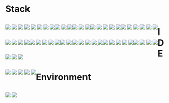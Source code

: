 

# Stack
<p style="float: left" title="Languages">
  <img src="https://img.shields.io/badge/JavaScript-F7DF1E.svg?&style=for-the-badge&logo=JavaScript&logoColor=white"/>
  <img src="https://img.shields.io/badge/TypeScript-3178C6.svg?&style=for-the-badge&logo=TypeScript&logoColor=white"/>
  <img src="https://img.shields.io/badge/Java-ED8B00.svg?&style=for-the-badge&logo=Java&logoColor=white"/>
  <img src="https://img.shields.io/badge/Kotlin-7F52FF.svg?&style=for-the-badge&logo=Kotlin&logoColor=white"/>
  <img src="https://img.shields.io/badge/Go-00ADD8.svg?&style=for-the-badge&logo=Go&logoColor=white"/>
  <img src="https://img.shields.io/badge/PHP-777BB4.svg?&style=for-the-badge&logo=PHP&logoColor=white"/>
  <img src="https://img.shields.io/badge/C-A8B9CC.svg?&style=for-the-badge&logo=C&logoColor=white"/>
  <img src="https://img.shields.io/badge/C++-00599C.svg?&style=for-the-badge&logo=C++&logoColor=white"/>
</p>

<p style="float: left">
  <img src="https://img.shields.io/badge/React-61DAFB.svg?&style=for-the-badge&logo=React&logoColor=white"/>
  <img src="https://img.shields.io/badge/Android-3DDC84.svg?&style=for-the-badge&logo=Android&logoColor=white"/>
  <img src="https://img.shields.io/badge/Express-000000.svg?&style=for-the-badge&logo=Express&logoColor=white"/>
</p>

<p style="float: left" title="Hardware">
  <img src="https://img.shields.io/badge/Arduino-00979D.svg?&style=for-the-badge&logo=Arduino&logoColor=white"/>
  <img src="https://img.shields.io/badge/Raspberry Pi-A22846.svg?&style=for-the-badge&logo=Raspberry Pi&logoColor=white"/>
  <img src="https://img.shields.io/badge/Espressif-E7352C.svg?&style=for-the-badge&logo=Espressif&logoColor=white"/>
</p>

<p style="float: left">
  <img src="https://img.shields.io/badge/Socket.io-010101.svg?&style=for-the-badge&logo=Socket.io&logoColor=white"/>
  <img src="https://img.shields.io/badge/.NET-512BD4.svg?&style=for-the-badge&logo=.NET&logoColor=white"/>
  <img src="https://img.shields.io/badge/Unity-FFFFFF.svg?&style=for-the-badge&logo=Unity&logoColor=black"/>
  <img src="https://img.shields.io/badge/Firebase-FFCA28.svg?&style=for-the-badge&logo=Firebase&logoColor=black"/>
  <img src="https://img.shields.io/badge/Redux-764ABC.svg?&style=for-the-badge&logo=Redux&logoColor=black"/>
</p>

<p style="float: left" title="Database">
  <img src="https://img.shields.io/badge/MySQL-4479A1.svg?&style=for-the-badge&logo=MySQL&logoColor=white"/>
  <img src="https://img.shields.io/badge/MariaDB-003545.svg?&style=for-the-badge&logo=MariaDB&logoColor=white"/>
  <img src="https://img.shields.io/badge/SQLite-003B57.svg?&style=for-the-badge&logo=SQLite&logoColor=white"/>
  <img src="https://img.shields.io/badge/PostgreSQL-4169E1.svg?&style=for-the-badge&logo=PostgreSQL&logoColor=white"/>
  <img src="https://img.shields.io/badge/Amazon DynamoDB-4053D6.svg?&style=for-the-badge&logo=Amazon DynamoDB&logoColor=white"/>
  <img src="https://img.shields.io/badge/Redis-DC382D.svg?&style=for-the-badge&logo=Redis&logoColor=white"/>
</p>

<p style="float: left" title="Package manager">
  <img src="https://img.shields.io/badge/npm-CB3837.svg?&style=for-the-badge&logo=npm&logoColor=white"/>
  <img src="https://img.shields.io/badge/Yarn-2C8EBB.svg?&style=for-the-badge&logo=Yarn&logoColor=white"/>
  <img src="https://img.shields.io/badge/CocoaPods-EE3322.svg?&style=for-the-badge&logo=CocoaPods&logoColor=white"/>
  <img src="https://img.shields.io/badge/Homebrew-FBB040.svg?&style=for-the-badge&logo=Homebrew&logoColor=white"/>
</p>

<p style="float: left" title="Server Operating System">
  <img src="https://img.shields.io/badge/Linux-FCC624.svg?&style=for-the-badge&logo=Linux&logoColor=white"/>
  <img src="https://img.shields.io/badge/Ubuntu-E95420.svg?&style=for-the-badge&logo=Ubuntu&logoColor=white"/>
  <img src="https://img.shields.io/badge/CentOS-262577.svg?&style=for-the-badge&logo=CentOS&logoColor=white"/>
  <img src="https://img.shields.io/badge/Kali Linux-557C94.svg?&style=for-the-badge&logo=Kali Linux&logoColor=white"/>
  <img src="https://img.shields.io/badge/Synology-B5B5B6.svg?&style=for-the-badge&logo=Synology&logoColor=white"/>
</p>

<p style="float: left" title="Server Applications">
  <img src="https://img.shields.io/badge/Apache-D22128.svg?&style=for-the-badge&logo=Apache&logoColor=white"/>
  <img src="https://img.shields.io/badge/NGINX-009639.svg?&style=for-the-badge&logo=NGINX&logoColor=white"/>
  <img src="https://img.shields.io/badge/Let's Encrypt-003A70.svg?&style=for-the-badge&logo=Let's Encrypt&logoColor=white"/>
  <img src="https://img.shields.io/badge/VMware-607078.svg?&style=for-the-badge&logo=VMware&logoColor=white"/>
  <img src="https://img.shields.io/badge/Jenkins-D24939.svg?&style=for-the-badge&logo=Jenkins&logoColor=white"/>
  <a href="https://www.docker.com" target="_blank">
    <img src="https://img.shields.io/badge/Docker-2496ED.svg?&style=for-the-badge&logo=Docker&logoColor=white"/>
  </a>
  <a href="https://jmeter.apache.org" target="_blank">
    <img src="https://img.shields.io/badge/Apache JMeter-D22128.svg?&style=for-the-badge&logo=Apache JMeter&logoColor=white"/>
  </a>
</p>

<p style="float: left" title="Cloud/Server">
  <img src="https://img.shields.io/badge/Amazon AWS-232F3E.svg?&style=for-the-badge&logo=Amazon AWS&logoColor=white"/>
  <img src="https://img.shields.io/badge/Google Cloud-4285F4.svg?&style=for-the-badge&logo=Google Cloud&logoColor=white"/>
  <img src="https://img.shields.io/badge/Naver Cloud-03C75A.svg?&style=for-the-badge&logo=Naver&logoColor=white"/>
  <img src="https://img.shields.io/badge/KT Cloud-000000.svg?&style=for-the-badge&logoColor=white"/>
  <img src="https://img.shields.io/badge/IDC-000000.svg?&style=for-the-badge&logoColor=white"/>
</p>

<p style="float: left">
  <img src="https://img.shields.io/badge/Atlassian-0052CC.svg?&style=for-the-badge&logo=Atlassian&logoColor=white"/>
  <img src="https://img.shields.io/badge/Jira-0052CC.svg?&style=for-the-badge&logo=Jira&logoColor=white"/>
  <img src="https://img.shields.io/badge/Confluence-172B4D.svg?&style=for-the-badge&logo=Confluence&logoColor=white"/>
  <img src="https://img.shields.io/badge/Bugsnag-4949E4.svg?&style=for-the-badge&logo=Bugsnag&logoColor=white"/>
</p>

<p style="float: left" title="Git service">
  <img src="https://img.shields.io/badge/GitHub-181717.svg?&style=for-the-badge&logo=GitHub&logoColor=white"/>
  <img src="https://img.shields.io/badge/Bitbucket-0052CC.svg?&style=for-the-badge&logo=Bitbucket&logoColor=white"/>
  <img src="https://img.shields.io/badge/GitLab-FC6D26.svg?&style=for-the-badge&logo=GitLab&logoColor=white"/>
</p>

# IDE
<p style="float: left" title="IDE">
  <img src="https://img.shields.io/badge/JetBrains-000000.svg?&style=for-the-badge&logo=JetBrains&logoColor=white"/>
  <img src="https://img.shields.io/badge/PhpStorm-000000.svg?&style=for-the-badge&logo=PhpStorm&logoColor=white"/>
  <img src="https://img.shields.io/badge/WebStorm-000000.svg?&style=for-the-badge&logo=WebStorm&logoColor=white"/>
  <img src="https://img.shields.io/badge/DataGrip-000000.svg?&style=for-the-badge&logo=DataGrip&logoColor=white"/>
  <img src="https://img.shields.io/badge/Visual Studio-5C2D91.svg?&style=for-the-badge&logo=Visual Studio&logoColor=white"/>
</p>

# Environment
<p style="float: left" title="Environment">
  <img src="https://img.shields.io/badge/macOS-000000.svg?&style=for-the-badge&logo=macOS&logoColor=white"/>
  <img src="https://img.shields.io/badge/Windows-0078D6.svg?&style=for-the-badge&logo=Windows&logoColor=white"/>
</p>
